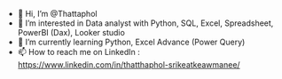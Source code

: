 - 👋 Hi, I’m @Thattaphol
- 👀 I’m interested in Data analyst with Python, SQL, Excel, Spreadsheet, PowerBI (Dax), Looker studio
- 🌱 I’m currently learning Python, Excel Advance (Power Query)
- 📫 How to reach me on LinkedIn : https://www.linkedin.com/in/thatthaphol-srikeatkeawmanee/
